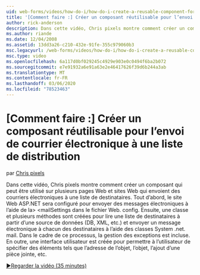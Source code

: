 ```yaml
---
uid: web-forms/videos/how-do-i/how-do-i-create-a-reusable-component-for-sending-email-to-a-distribution-list
title: '[Comment faire :] Créer un composant réutilisable pour l’envoi de courrier électronique à une liste de distribution | Microsoft Docs'
author: rick-anderson
description: Dans cette vidéo, Chris pixels montre comment créer un composant qui peut être utilisé sur plusieurs pages Web et sites Web qui envoient des courriers électroniques à une liste de destinataires. Firs...
ms.author: riande
ms.date: 12/04/2008
ms.assetid: 13dd3a26-c210-432e-91fe-355c979060b3
msc.legacyurl: /web-forms/videos/how-do-i/how-do-i-create-a-reusable-component-for-sending-email-to-a-distribution-list
msc.type: video
ms.openlocfilehash: 6a117d0bf029245c4929e903e0c0494f6ba2b072
ms.sourcegitcommit: e7e91932a6e91a63e2e46417626f39d6b244a3ab
ms.translationtype: MT
ms.contentlocale: fr-FR
ms.lasthandoff: 03/06/2020
ms.locfileid: "78523463"
---
```

# <a name="how-do-i-create-a-reusable-component-for-sending-email-to-a-distribution-list"></a>[Comment faire :] Créer un composant réutilisable pour l’envoi de courrier électronique à une liste de distribution

par [Chris pixels](https://twitter.com/chrispels)

Dans cette vidéo, Chris pixels montre comment créer un composant qui peut être utilisé sur plusieurs pages Web et sites Web qui envoient des courriers électroniques à une liste de destinataires. Tout d’abord, le site Web ASP.NET sera configuré pour envoyer des messages électroniques à l’aide de la&gt; &lt;mailSettings dans le fichier Web. config. Ensuite, une classe et plusieurs méthodes sont créées pour lire une liste de destinataires à partir d’une source de données (DB, XML, etc.) et envoyer un message électronique à chacun des destinataires à l’aide des classes System .net. mail. Dans le cadre de ce processus, la gestion des exceptions est incluse. En outre, une interface utilisateur est créée pour permettre à l’utilisateur de spécifier des éléments tels que l’adresse de l’objet, l’objet, l’ajout d’une pièce jointe, etc.

[&#9654;Regarder la vidéo (35 minutes)](https://channel9.msdn.com/Blogs/ASP-NET-Site-Videos/how-do-i-create-a-reusable-component-for-sending-email-to-a-distribution-list)
